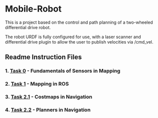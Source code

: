 # Mobile-Robot
This is a project based on the control and path planning of a two-wheeled differential drive robot.

The robot URDF is fully configured for use, with a laser scanner and differential drive plugin to allow the user to publish velocities via /cmd_vel.

## Readme Instruction Files   
### 1. [Task 0](Assets/Task0.md) - Fundamentals of Sensors in Mapping
### 2. [Task 1](Assets/Task1.md) - Mapping in ROS
### 3. [Task 2.1](Assets/Task2.1.md) - Costmaps in Navigation
### 4. [Task 2.2](Assets/Task2.2.md) - Planners in Navigation